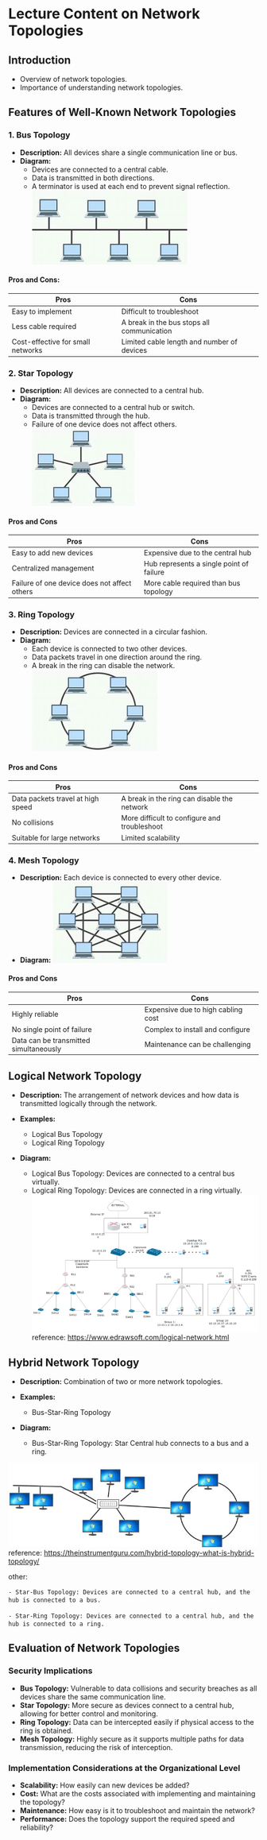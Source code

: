 # Lecture Content on Network Topologies

## Introduction

- Overview of network topologies.
- Importance of understanding network topologies.

## Features of Well-Known Network Topologies

### 1. Bus Topology

- **Description:** All devices share a single communication line or bus.
- **Diagram:**
  - Devices are connected to a central cable.
  - Data is transmitted in both directions.
  - A terminator is used at each end to prevent signal reflection.
![Bus Topology](/img/img17_1.png)

#### Pros and Cons:

| Pros | Cons |
|------|------|
| Easy to implement | Difficult to troubleshoot |
| Less cable required | A break in the bus stops all communication |
| Cost-effective for small networks | Limited cable length and number of devices |

### 2. Star Topology

- **Description:** All devices are connected to a central hub.
- **Diagram:**
    - Devices are connected to a central hub or switch.
    - Data is transmitted through the hub.
    - Failure of one device does not affect others.
![Star Topology](img/img17_2.png)

#### Pros and Cons


| Pros | Cons |
|------|------|
| Easy to add new devices | Expensive due to the central hub |
| Centralized management | Hub represents a single point of failure |
| Failure of one device does not affect others | More cable required than bus topology |

### 3. Ring Topology

- **Description:** Devices are connected in a circular fashion.
- **Diagram:**
    - Each device is connected to two other devices.
    - Data packets travel in one direction around the ring.
    - A break in the ring can disable the network.
![Ring Topology](img/img17_3.png)

#### Pros and Cons

| Pros | Cons |
|------|------|
| Data packets travel at high speed | A break in the ring can disable the network |
| No collisions | More difficult to configure and troubleshoot |
| Suitable for large networks | Limited scalability |

### 4. Mesh Topology

- **Description:** Each device is connected to every other device.
- **Diagram:**
![Mesh Topology](img/img17_4.png)

#### Pros and Cons

| Pros | Cons |
|------|------|
| Highly reliable | Expensive due to high cabling cost |
| No single point of failure | Complex to install and configure |
| Data can be transmitted simultaneously | Maintenance can be challenging |

## Logical Network Topology

- **Description:** The arrangement of network devices and how data is transmitted logically through the network.
- **Examples:**
  - Logical Bus Topology
  - Logical Ring Topology

- **Diagram:**
  - Logical Bus Topology: Devices are connected to a central bus virtually.
  - Logical Ring Topology: Devices are connected in a ring virtually.
![Logical Network Topology](img/img17_5.png)
reference: <https://www.edrawsoft.com/logical-network.html>

## Hybrid Network Topology

- **Description:** Combination of two or more network topologies.

- **Examples:**
  - Bus-Star-Ring Topology
  

- **Diagram:**

    - Bus-Star-Ring Topology: Star Central hub connects to a bus and a ring.



![Hybrid Network Topology](img/img17_6.png) 
reference: <https://theinstrumentguru.com/hybrid-topology-what-is-hybrid-topology/>

other:     

    - Star-Bus Topology: Devices are connected to a central hub, and the hub is connected to a bus.

    - Star-Ring Topology: Devices are connected to a central hub, and the hub is connected to a ring.


## Evaluation of Network Topologies

### Security Implications

- **Bus Topology:** Vulnerable to data collisions and security breaches as all devices share the same communication line.
- **Star Topology:** More secure as devices connect to a central hub, allowing for better control and monitoring.
- **Ring Topology:** Data can be intercepted easily if physical access to the ring is obtained.
- **Mesh Topology:** Highly secure as it supports multiple paths for data transmission, reducing the risk of interception.


### Implementation Considerations at the Organizational Level

- **Scalability:** How easily can new devices be added?
- **Cost:** What are the costs associated with implementing and maintaining the topology?
- **Maintenance:** How easy is it to troubleshoot and maintain the network?
- **Performance:** Does the topology support the required speed and reliability?

